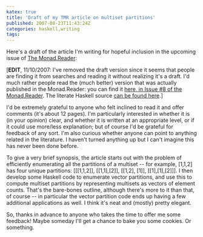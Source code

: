 ```yaml
---
katex: true
title: 'Draft of my TMR article on multiset partitions'
published: 2007-08-23T11:43:24Z
categories: haskell,writing
tags: 
---
```


Here's a draft of the article I'm writing for hopeful inclusion in the upcoming issue of <a href="http://www.haskell.org/haskellwiki/The_Monad.Reader" target="_blank">The Monad.Reader</a>:

[<b>EDIT</b>, 11/10/2007: I've removed the draft version since it seems that people are finding it from searches and reading it without realizing it's a draft.  I'd much rather people read the (much better) version that was actually published in the Monad.Reader: you can find it <a href="http://haskell.org/sitewiki/images/d/dd/TMR-Issue8.pdf">here, in Issue #8 of the Monad.Reader</a>.  The literate Haskell source <a href="http://sneezy.cs.nott.ac.uk/darcs/TMR/Issue8/Partitions.lhs">can be found here</a>.]

I'd be extremely grateful to anyone who felt inclined to read it and offer comments (it's about 12 pages).  I'm particularly interested in whether it is (in your opinion) clear, and whether it is written at an appropriate level, or if it could use more/less explanation; but of course I'd be grateful for feedback of any sort.  I'm also curious whether anyone can point to anything related in the literature.  I haven't turned anything up but I can't imagine this has never been done before.

To give a very brief synopsis, the article starts out with the problem of efficiently enumerating all the partitions of a multiset -- for example, [1,1,2] has four unique partitions: [[[1,1,2]], [[1,1],[2]], [[1,2], [1]], [[1],[1],[2]]].  I then develop some Haskell code to enumerate vector partitions, and use this to compute multiset partitions by representing multisets as vectors of element counts.  That's the bare-bones outline, although there's more to it than that, of course -- in particular the vector partition code ends up having a few additional applications as well.  I think it's neat and (mostly) pretty elegant.

So, thanks in advance to anyone who takes the time to offer me some feedback!  Maybe someday I'll get a chance to bake you some cookies.  Or something.

